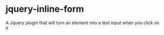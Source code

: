 jquery-inline-form
==================

A Jquery plugin that will turn an element into a text input when you click on it
